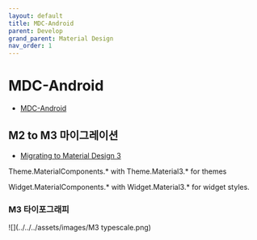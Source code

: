 ```yaml
---
layout: default
title: MDC-Android
parent: Develop
grand_parent: Material Design
nav_order: 1
---
```


# MDC-Android

- [MDC-Android](https://m3.material.io/develop/android/mdc-android)

## M2 to M3 마이그레이션

- [Migrating to Material Design 3](https://material.io/blog/migrating-material-3)

Theme.MaterialComponents.* with Theme.Material3.* for themes

Widget.MaterialComponents.* with Widget.Material3.* for widget styles.


### M3 타이포그래피

![](../../../assets/images/M3 typescale.png)

